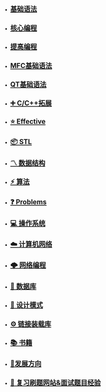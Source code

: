 - ## [基础语法](md/c++/1.C++基础入门讲义/C++基础入门.md)
- ## [核心编程](md/c++/2.C++核心编程/C++核心编程.md)
- ## [提高编程](md/c++/3.C++提高编程/C++提高编程.md)
- ## [MFC基础语法](md/c++/mfc/MFC基础.md)
- ## [QT基础语法](md/c++/qt/QT基础.md)
- ## [➕ C/C++拓展](md/c++/CC++拓展/CC++拓展.md)
- ## [⭐️ Effective](md/c++/effective/effective.md)
- ## [📦 STL](md/c++/stl总结/stl总结.md)
- ## [〽️ 数据结构](md/c++/数据结构/数据结构.md)
- ## [⚡️ 算法](md/c++/算法/算法.md)
- ## [❓ Problems](md/c++/problems/problems.md)
- ## [💻 操作系统](md/c++/操作系统/操作系统.md)
- ## [☁️ 计算机网络](md/c++/计算机网络/计算机网络.md)
- ## [🌩 网络编程](md/c++/网络编程/网络编程.md)
- ## [💾 数据库](md/c++/数据库/数据库.md)
- ## [📏 设计模式](md/c++/设计模式/设计模式.md)
- ## [⚙️ 链接装载库](md/c++/链接装载库/链接装载库.md)
- ## [📚 书籍](md/c++/books/books.md)
- ## [🔱发展方向](md/c++/发展方向/发展方向.md)
- ## [💯 复习刷题网站&面试题目经验](md/c++/website/website.md)